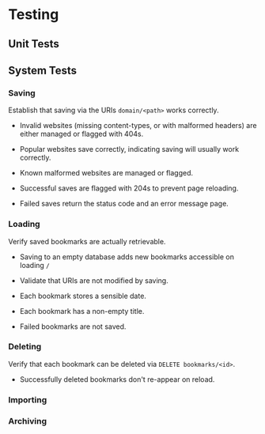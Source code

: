 
# Testing

## Unit Tests

## System Tests




### Saving

Establish that saving via the URIs `domain/<path>` works correctly.

- Invalid websites (missing content-types, or with malformed headers) are either managed or
flagged with 404s.

- Popular websites save correctly, indicating saving will usually work correctly.

- Known malformed websites are managed or flagged.

- Successful saves are flagged with 204s to prevent page reloading.

- Failed saves return the status code and an error message page.





### Loading

Verify saved bookmarks are actually retrievable.

- Saving to an empty database adds new bookmarks accessible on loading `/`

- Validate that URIs are not modified by saving.

- Each bookmark stores a sensible date.

- Each bookmark has a non-empty title.

- Failed bookmarks are not saved.




### Deleting

Verify that each bookmark can be deleted via `DELETE bookmarks/<id>`.

- Successfully deleted bookmarks don't re-appear on reload.






### Importing




### Archiving




